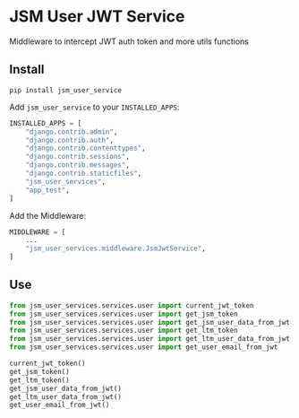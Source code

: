 # JSM User JWT Service

Middleware to intercept JWT auth token and more utils functions

## Install

`pip install jsm_user_service`

Add `jsm_user_service` to your `INSTALLED_APPS`:

```python
INSTALLED_APPS = [
    "django.contrib.admin",
    "django.contrib.auth",
    "django.contrib.contenttypes",
    "django.contrib.sessions",
    "django.contrib.messages",
    "django.contrib.staticfiles",
    "jsm_user_services",
    "app_test",
]
```

Add the Middleware:

```python
MIDDLEWARE = [
    ...
    "jsm_user_services.middleware.JsmJwtService",
]
```

## Use

```python
from jsm_user_services.services.user import current_jwt_token
from jsm_user_services.services.user import get_jsm_token
from jsm_user_services.services.user import get_jsm_user_data_from_jwt
from jsm_user_services.services.user import get_ltm_token
from jsm_user_services.services.user import get_ltm_user_data_from_jwt
from jsm_user_services.services.user import get_user_email_from_jwt

current_jwt_token()
get_jsm_token()
get_ltm_token()
get_jsm_user_data_from_jwt()
get_ltm_user_data_from_jwt()
get_user_email_from_jwt()
```
